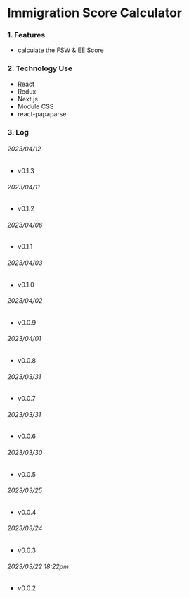 # Immigration Score Calculator

### 1. Features

- calculate the FSW & EE Score

### 2. Technology Use

- React
- Redux
- Next.js
- Module CSS
- react-papaparse

### 3. Log

###### 2023/04/12

- v0.1.3

###### 2023/04/11

- v0.1.2

###### 2023/04/06

- v0.1.1

###### 2023/04/03

- v0.1.0

###### 2023/04/02

- v0.0.9

###### 2023/04/01

- v0.0.8

###### 2023/03/31

- v0.0.7

###### 2023/03/31

- v0.0.6

###### 2023/03/30

- v0.0.5

###### 2023/03/25

- v0.0.4

###### 2023/03/24

- v0.0.3

###### 2023/03/22 18:22pm

- v0.0.2





